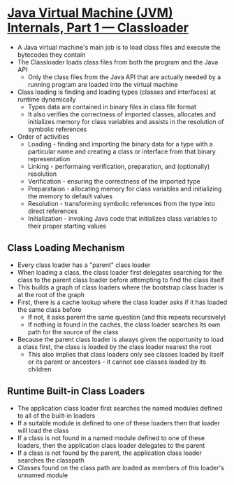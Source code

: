 # [Java Virtual Machine (JVM) Internals, Part 1 — Classloader](https://medium.com/javarevisited/java-virtual-machine-internals-class-loader-eea706eb37d9)

* A Java virtual machine's main job is to load class files and execute the bytecodes they contain
* The Classloader loads class files from both the program and the Java API
  * Only the class files from the Java API that are actually needed by a running program are loaded into the virtual machine
* Class loading is finding and loading types (classes and interfaces) at runtime dynamically
  * Types data are contained in binary files in class file format
  * It also verifies the correctness of imported classes, allocates and initializes memory for class variables and assists in the resolution of symbolic references
* Order of activities
  * Loading - finding and importing the binary data for a type with a particular name and creating a class or interface from that binary representation
  * Linking - performaing verification, preparation, and (optionally) resolution
  * Verification - ensuring the correctness of the imported type
  * Preparataion - allocating memory for class variables and initializing the memory to default values
  * Resolution - transforming symbolic references from the type into direct references
  * Initialization - invoking Java code that initializes class variables to their proper starting values

## Class Loading Mechanism

* Every class loader has a "parent" class loader
* When loading a class, the class loader first delegates searching for the class to the parent class loader before attempting to find the class itself
* This builds a graph of class loaders where the bootstrap class loader is at the root of the graph
* First, there is a cache lookup where the class loader asks if it has loaded the same class before
  * If not, it asks parent the same question (and this repeats recursively)
  * If nothing is found in the caches, the class loader searches its own path for the source of the class
* Because the parent class loader is always given the opportunity to load a class first, the class is loaded by the class loader nearest the root
  * This also implies that class loaders only see classes loaded by itself or its parent or ancestors - it cannot see classes loaded by its children

## Runtime Built-in Class Loaders

* The application class loader first searches the named modules defined to all of the built-in loaders
* If a suitable module is defined to one of these loaders then that loader will load the class
* If a class is not found in a named module defined to one of these loaders, then the application class loader delegates to the parent
* If a class is not found by the parent, the application class loader searches the classpath
* Classes found on the class path are loaded as members of this loader's unnamed module
